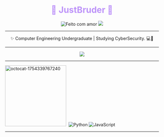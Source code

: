 
<h1 align="center" style="color:#bd93f9;">👾 JustBruder 👾</h1>
<p align="center">
<img src="https://img.shields.io/badge/feito com-amor-ff69b4?style=for-the-badge" alt="Feito com amor"/>
<img src="https://img.shields.io/badge/status-em desenvolvimento-8a2be2?style=for-the-badge"/>
</p>

---

<p align="center">
✨ Computer Engineering Undergraduate | Studying CyberSecurity. 💻🌙 <eng>
</p>

---

<p align="center">
  <img src="https://github-readme-stats.vercel.app/api?username=JustBruder&show_icons=true&theme=radical" />
  <br/>

---

<img width="200" height="200" alt="octocat-1754339767240" src="https://github.com/user-attachments/assets/b1f14629-f9d5-4c59-b082-b8b46f36aab1" /> 
![Python](https://img.shields.io/badge/Python-ff6ec7?style=for-the-badge&logo=python&logoColor=white)
![JavaScript](https://img.shields.io/badge/JavaScript-df40ff?style=for-the-badge&logo=javascript&logoColor=black)

---
